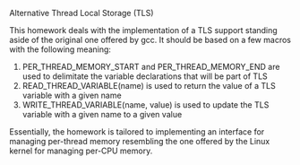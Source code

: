 Alternative Thread Local Storage (TLS)

This homework deals with the implementation of a TLS support standing aside of the original one offered by gcc. It should be based on a few macros with the following meaning:
1. PER_THREAD_MEMORY_START and PER_THREAD_MEMORY_END are used to delimitate the variable declarations that will be part of TLS
2. READ_THREAD_VARIABLE(name) is used to return the value of a TLS variable with a given name
3. WRITE_THREAD_VARIABLE(name, value) is used to update the TLS variable with a given name to a given value 

Essentially, the homework is tailored to implementing an interface for managing per-thread memory resembling the one offered by the Linux kernel for managing per-CPU memory. 
